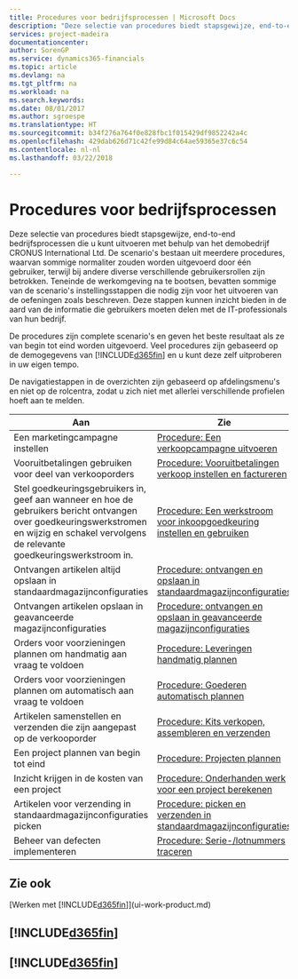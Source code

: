 ```yaml
---
title: Procedures voor bedrijfsprocessen | Microsoft Docs
description: "Deze selectie van procedures biedt stapsgewijze, end-to-end bedrijfsprocessen die u kunt uitvoeren met behulp van het demobedrijf CRONUS International Ltd. De scenario's bestaan uit meerdere procedures, waarvan sommige normaliter zouden worden uitgevoerd door één gebruiker, terwijl bij andere diverse verschillende gebruikersrollen zijn betrokken. Teneinde de werkomgeving na te bootsen, bevatten sommige van de scenario's instellingsstappen die nodig zijn voor het uitvoeren van de oefeningen zoals beschreven. Deze stappen kunnen inzicht bieden in de aard van de informatie die gebruikers moeten delen met de IT-professionals van hun bedrijf."
services: project-madeira
documentationcenter: 
author: SorenGP
ms.service: dynamics365-financials
ms.topic: article
ms.devlang: na
ms.tgt_pltfrm: na
ms.workload: na
ms.search.keywords: 
ms.date: 08/01/2017
ms.author: sgroespe
ms.translationtype: HT
ms.sourcegitcommit: b34f276a764f0e828fbc1f015429df9852242a4c
ms.openlocfilehash: 429dab626d71c42fe99d84c64ae59365e37c6c54
ms.contentlocale: nl-nl
ms.lasthandoff: 03/22/2018

---
```

# <a name="business-process-walkthroughs"></a>Procedures voor bedrijfsprocessen
Deze selectie van procedures biedt stapsgewijze, end-to-end bedrijfsprocessen die u kunt uitvoeren met behulp van het demobedrijf CRONUS International Ltd. De scenario's bestaan uit meerdere procedures, waarvan sommige normaliter zouden worden uitgevoerd door één gebruiker, terwijl bij andere diverse verschillende gebruikersrollen zijn betrokken. Teneinde de werkomgeving na te bootsen, bevatten sommige van de scenario's instellingsstappen die nodig zijn voor het uitvoeren van de oefeningen zoals beschreven. Deze stappen kunnen inzicht bieden in de aard van de informatie die gebruikers moeten delen met de IT-professionals van hun bedrijf.  

 De procedures zijn complete scenario's en geven het beste resultaat als ze van begin tot eind worden uitgevoerd. Veel procedures zijn gebaseerd op de demogegevens van [!INCLUDE[d365fin](includes/d365fin_md.md)] en u kunt deze zelf uitproberen in uw eigen tempo.  

 De navigatiestappen in de overzichten zijn gebaseerd op afdelingsmenu's en niet op de rolcentra, zodat u zich niet met allerlei verschillende profielen hoeft aan te melden.  

|Aan|Zie|  
|--------|---------|  
|Een marketingcampagne instellen|[Procedure: Een verkoopcampagne uitvoeren](walkthrough-conducting-a-sales-campaign.md)|  
|Vooruitbetalingen gebruiken voor deel van verkooporders|[Procedure: Vooruitbetalingen verkoop instellen en factureren](walkthrough-setting-up-and-invoicing-sales-prepayments.md)|  
|Stel goedkeuringsgebruikers in, geef aan wanneer en hoe de gebruikers bericht ontvangen over goedkeuringswerkstromen en wijzig en schakel vervolgens de relevante goedkeuringswerkstroom in.|[Procedure: Een werkstroom voor inkoopgoedkeuring instellen en gebruiken](walkthrough-setting-up-and-using-a-purchase-approval-workflow.md)|  
|Ontvangen artikelen altijd opslaan in standaardmagazijnconfiguraties|[Procedure: ontvangen en opslaan in standaardmagazijnconfiguraties](walkthrough-receiving-and-putting-away-in-basic-warehousing.md)|  
|Ontvangen artikelen opslaan in geavanceerde magazijnconfiguraties|[Procedure: ontvangen en opslaan in geavanceerde magazijnconfiguraties](walkthrough-receiving-and-putting-away-in-advanced-warehousing.md)|  
|Orders voor voorzieningen plannen om handmatig aan vraag te voldoen|[Procedure: Leveringen handmatig plannen](walkthrough-planning-supplies-manually.md)|  
|Orders voor voorzieningen plannen om automatisch aan vraag te voldoen|[Procedure: Goederen automatisch plannen](walkthrough-planning-supplies-automatically.md)|  
|Artikelen samenstellen en verzenden die zijn aangepast op de verkooporder|[Procedure: Kits verkopen, assembleren en verzenden](walkthrough-selling-assembling-and-shipping-kits.md)|  
|Een project plannen van begin tot eind|[Procedure: Projecten plannen](walkthrough-managing-projects-with-jobs.md)|  
|Inzicht krijgen in de kosten van een project|[Procedure: Onderhanden werk voor een project berekenen](walkthrough-calculating-work-in-process-for-a-job.md)|  
|Artikelen voor verzending in standaardmagazijnconfiguraties picken|[Procedure: picken en verzenden in standaardmagazijnconfiguraties](walkthrough-picking-and-shipping-in-basic-warehousing.md)|  
|Beheer van defecten implementeren|[Procedure: Serie-/lotnummers traceren](walkthrough-tracing-serial-lot-numbers.md)|  

## <a name="see-also"></a>Zie ook
[Werken met [!INCLUDE[d365fin](includes/d365fin_md.md)]](ui-work-product.md)  

## [!INCLUDE[d365fin](includes/free_trial_md.md)]  
## [!INCLUDE[d365fin](includes/training_link_md.md)]


